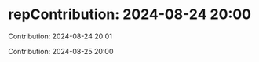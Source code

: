 # repContribution: 2024-08-24 20:00

Contribution: 2024-08-24 20:01

Contribution: 2024-08-25 20:00

